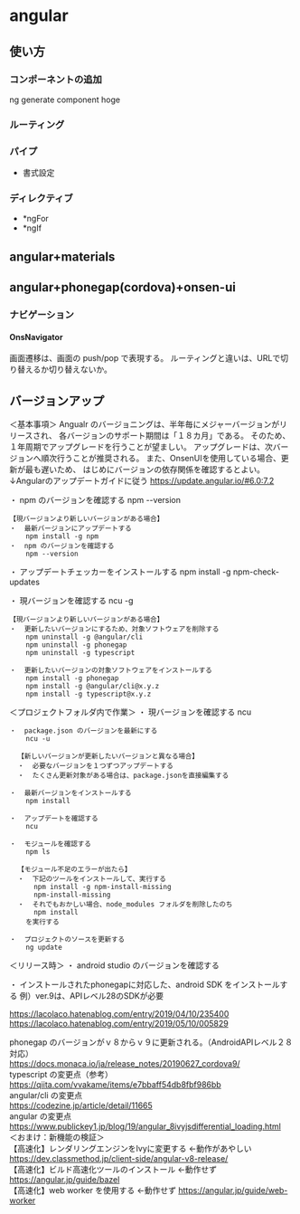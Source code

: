 # angular

## 使い方

### コンポーネントの追加
  ng generate component hoge

### ルーティング

### パイプ
* 書式設定

### ディレクティブ
* *ngFor
* *ngIf

## angular+materials

## angular+phonegap(cordova)+onsen-ui
### ナビゲーション
#### OnsNavigator
  画面遷移は、画面の push/pop で表現する。
  ルーティングと違いは、URLで切り替えるか切り替えないか。

## バージョンアップ
  ＜基本事項＞
    Angualr のバージョニングは、半年毎にメジャーバージョンがリリースされ、
    各バージョンのサポート期間は「１８カ月」である。
    そのため、１年周期でアップグレードを行うことが望ましい。
    アップグレードは、次バージョンへ順次行うことが推奨される。
    また、OnsenUIを使用している場合、更新が最も遅いため、
    はじめにバージョンの依存関係を確認するとよい。
    ↓Angularのアップデートガイドに従う
    https://update.angular.io/#6.0:7.2

  ・  npm のバージョンを確認する
      npm --version

    【現バージョンより新しいバージョンがある場合】
    ・  最新バージョンにアップデートする
        npm install -g npm
    ・  npm のバージョンを確認する
        npm --version

  ・  アップデートチェッカーをインストールする
      npm install -g npm-check-updates

  ・  現バージョンを確認する
      ncu -g

    【現バージョンより新しいバージョンがある場合】
    ・  更新したいバージョンにするため、対象ソフトウェアを削除する
        npm uninstall -g @angular/cli
        npm uninstall -g phonegap
        npm uninstall -g typescript

    ・  更新したいバージョンの対象ソフトウェアをインストールする
        npm install -g phonegap
        npm install -g @angular/cli@x.y.z
        npm install -g typescript@x.y.z

  ＜プロジェクトフォルダ内で作業＞
    ・  現バージョンを確認する
        ncu

    ・  package.json のバージョンを最新にする
        ncu -u

      【新しいバージョンが更新したいバージョンと異なる場合】
      ・  必要なバージョンを１つずつアップデートする
      ・  たくさん更新対象がある場合は、package.jsonを直接編集する

    ・  最新バージョンをインストールする
        npm install

    ・  アップデートを確認する
        ncu

    ・  モジュールを確認する
        npm ls

      【モジュール不足のエラーが出たら】
      ・  下記のツールをインストールして、実行する
          npm install -g npm-install-missing
          npm-install-missing
      ・  それでもおかしい場合、node_modules フォルダを削除したのち
          npm install
        を実行する

    ・  プロジェクトのソースを更新する
        ng update

  ＜リリース時＞
  ・  android studio のバージョンを確認する

  ・  インストールされたphonegapに対応した、android SDK をインストールする
      例）ver.9は、APIレベル28のSDKが必要




https://lacolaco.hatenablog.com/entry/2019/04/10/235400
https://lacolaco.hatenablog.com/entry/2019/05/10/005829


phonegap のバージョンがｖ８からｖ９に更新される。（AndroidAPIレベル２８対応）																					
	https://docs.monaca.io/ja/release_notes/20190627_cordova9/																				
typescript の変更点（参考）																					
	https://qiita.com/vvakame/items/e7bbaff54db8fbf986bb																				
angular/cli の変更点																					
	https://codezine.jp/article/detail/11665																				
angular の変更点																					
	https://www.publickey1.jp/blog/19/angular_8ivyjsdifferential_loading.html																				
＜おまけ：新機能の検証＞																					
【高速化】レンダリングエンジンをIvyに変更する																					←動作があやしい
	https://dev.classmethod.jp/client-side/angular-v8-release/																				
【高速化】ビルド高速化ツールのインストール																					←動作せず
	https://angular.jp/guide/bazel																				
【高速化】web worker を使用する																					←動作せず
	https://angular.jp/guide/web-worker																				
